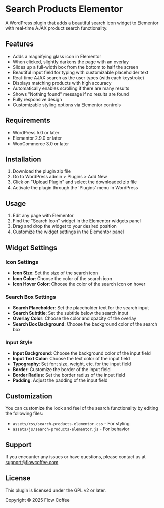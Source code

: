 # Search Products Elementor

A WordPress plugin that adds a beautiful search icon widget to Elementor with real-time AJAX product search functionality.

## Features

- Adds a magnifying glass icon in Elementor
- When clicked, slightly darkens the page with an overlay
- Slides up a full-width box from the bottom to half the screen
- Beautiful input field for typing with customizable placeholder text
- Real-time AJAX search as the user types (with each keystroke)
- Displays matching products with high accuracy
- Automatically enables scrolling if there are many results
- Shows "Nothing found" message if no results are found
- Fully responsive design
- Customizable styling options via Elementor controls

## Requirements

- WordPress 5.0 or later
- Elementor 2.9.0 or later
- WooCommerce 3.0 or later

## Installation

1. Download the plugin zip file
2. Go to WordPress admin > Plugins > Add New
3. Click on "Upload Plugin" and select the downloaded zip file
4. Activate the plugin through the 'Plugins' menu in WordPress

## Usage

1. Edit any page with Elementor
2. Find the "Search Icon" widget in the Elementor widgets panel
3. Drag and drop the widget to your desired position
4. Customize the widget settings in the Elementor panel

## Widget Settings

### Icon Settings
- **Icon Size**: Set the size of the search icon
- **Icon Color**: Choose the color of the search icon
- **Icon Hover Color**: Choose the color of the search icon on hover

### Search Box Settings
- **Search Placeholder**: Set the placeholder text for the search input
- **Search Subtitle**: Set the subtitle below the search input
- **Overlay Color**: Choose the color and opacity of the overlay
- **Search Box Background**: Choose the background color of the search box

### Input Style
- **Input Background**: Choose the background color of the input field
- **Input Text Color**: Choose the text color of the input field
- **Typography**: Set font size, weight, etc. for the input field
- **Border**: Customize the border of the input field
- **Border Radius**: Set the border radius of the input field
- **Padding**: Adjust the padding of the input field

## Customization

You can customize the look and feel of the search functionality by editing the following files:

- `assets/css/search-products-elementor.css` - For styling
- `assets/js/search-products-elementor.js` - For behavior

## Support

If you encounter any issues or have questions, please contact us at support@flowcoffee.com

## License

This plugin is licensed under the GPL v2 or later.

Copyright © 2025 Flow Coffee 